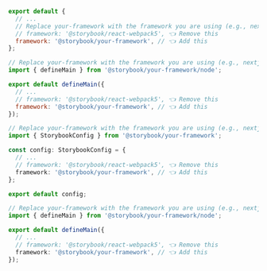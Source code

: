 ```js filename=".storybook/main.js" renderer="react" language="js" tabTitle="CSF 3"
export default {
  // ...
  // Replace your-framework with the framework you are using (e.g., nextjs, experimental-nextjs-vite)
  // framework: '@storybook/react-webpack5', 👈 Remove this
  framework: '@storybook/your-framework', // 👈 Add this
};
```

```js filename=".storybook/main.js" renderer="react" language="js" tabTitle="CSF Next 🧪"
// Replace your-framework with the framework you are using (e.g., nextjs, experimental-nextjs-vite)
import { defineMain } from '@storybook/your-framework/node';

export default defineMain({
  // ...
  // framework: '@storybook/react-webpack5', 👈 Remove this
  framework: '@storybook/your-framework', // 👈 Add this
});
```

```ts filename=".storybook/main.ts" renderer="react" language="ts" tabTitle="CSF 3"
// Replace your-framework with the framework you are using (e.g., nextjs, experimental-nextjs-vite)
import { StorybookConfig } from '@storybook/your-framework';

const config: StorybookConfig = {
  // ...
  // framework: '@storybook/react-webpack5', 👈 Remove this
  framework: '@storybook/your-framework', // 👈 Add this
};

export default config;
```

```ts filename=".storybook/main.ts" renderer="react" language="ts" tabTitle="CSF Next 🧪"
// Replace your-framework with the framework you are using (e.g., nextjs, experimental-nextjs-vite)
import { defineMain } from '@storybook/your-framework/node';

export default defineMain({
  // ...
  // framework: '@storybook/react-webpack5', 👈 Remove this
  framework: '@storybook/your-framework', // 👈 Add this
});
```
